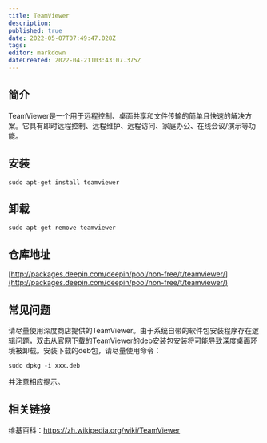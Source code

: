 ```yaml
---
title: TeamViewer
description: 
published: true
date: 2022-05-07T07:49:47.028Z
tags: 
editor: markdown
dateCreated: 2022-04-21T03:43:07.375Z
---
```


## 简介

TeamViewer是一个用于远程控制、桌面共享和文件传输的简单且快速的解决方案。它具有即时远程控制、远程维护、远程访问、家庭办公、在线会议/演示等功能。

## 安装

`sudo apt-get install teamviewer`

## 卸载

`sudo apt-get remove teamviewer`

## 仓库地址

[http://packages.deepin.com/deepin/pool/non-free/t/teamviewer/](http://packages.deepin.com/deepin/pool/non-free/t/teamviewer/)

## 常见问题

请尽量使用深度商店提供的TeamViewer。由于系统自带的软件包安装程序存在逻辑问题，双击从官网下载的TeamViewer的deb安装包安装将可能导致深度桌面环境被卸载。安装下载的deb包，请尽量使用命令：

`sudo dpkg -i xxx.deb`

并注意相应提示。

## 相关链接

维基百科：<https://zh.wikipedia.org/wiki/TeamViewer>
